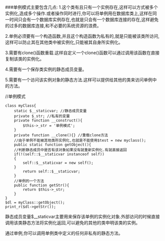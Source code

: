 ###单例模式主要包含几点:
1.这个类有且只有一个实例存在,这样可以方式被多个实例化,造成多个操作.或者操作同时进行,你可以将单例用在数据库类上,这样在同一时间只会有一个数据库实例存在,也就是只会有一个数据库连接的存在,这样避免的过多的数据库连接,和不必要的系统资源的浪费。

2.单例必须要有一个构造函数,并且这个构造函数为私有的,就是只能被该类所访问,这样可以防止其在其他类中被实例化,只能被其自身所实例化。

3.需要有clone()函数重载.这样自定义一个clone()函数可以通过调用该函数在直接复制该类的实例化。

4.需要有一个保存类实例的静态成员变量。

5.需要有一个访问该实例对象的静态方法.这样可以提供给其他的类来访问单例中的方法。


//单例模式

    class myClass{
        static $__staticvar; //静态成员变量
        private $_str; //私有的变量
        private function __construct(){
            $this->_str = '单例模式';
        }
        private function __clone(){} //重载clone方法
        //由于单例不能被其他类所实例化,也就是不能使用$test = new myclass();
        public static function getObject(){
        //判断静态成员中是否有该对象如果没有就重新实例化.有就直接返回
        if(!(self::$__staticvar instanceof self))
        {
            self::$__staticvar = new self();
        }
            return self::$__staticvar;
        }
        //单例的一个方法
        public function getStr(){
            return $this->_str;
        }
    }
    $dl = myClass::getObject();
    print_r($dl->getStr());

静态成员变量$__staticvar主要用来保存该单例的实例化对象.外部访问的时候直接调用该类静态方法将实例化返回,可以避免的其他的类申明该类的实例。

通过单例,你可以调用单例类中定义的任何非私有的静态方法。
